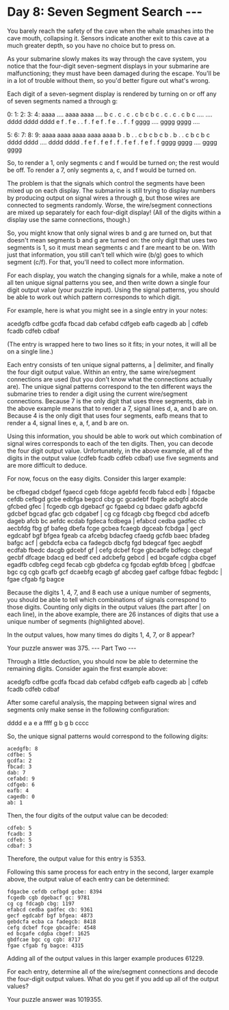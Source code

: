 # Day 8: Seven Segment Search ---

You barely reach the safety of the cave when the whale smashes into the cave mouth, collapsing it. Sensors indicate another exit to this cave at a much greater depth, so you have no choice but to press on.

As your submarine slowly makes its way through the cave system, you notice that the four-digit seven-segment displays in your submarine are malfunctioning; they must have been damaged during the escape. You'll be in a lot of trouble without them, so you'd better figure out what's wrong.

Each digit of a seven-segment display is rendered by turning on or off any of seven segments named a through g:

  0:      1:      2:      3:      4:
 aaaa    ....    aaaa    aaaa    ....
b    c  .    c  .    c  .    c  b    c
b    c  .    c  .    c  .    c  b    c
 ....    ....    dddd    dddd    dddd
e    f  .    f  e    .  .    f  .    f
e    f  .    f  e    .  .    f  .    f
 gggg    ....    gggg    gggg    ....

  5:      6:      7:      8:      9:
 aaaa    aaaa    aaaa    aaaa    aaaa
b    .  b    .  .    c  b    c  b    c
b    .  b    .  .    c  b    c  b    c
 dddd    dddd    ....    dddd    dddd
.    f  e    f  .    f  e    f  .    f
.    f  e    f  .    f  e    f  .    f
 gggg    gggg    ....    gggg    gggg

So, to render a 1, only segments c and f would be turned on; the rest would be off. To render a 7, only segments a, c, and f would be turned on.

The problem is that the signals which control the segments have been mixed up on each display. The submarine is still trying to display numbers by producing output on signal wires a through g, but those wires are connected to segments randomly. Worse, the wire/segment connections are mixed up separately for each four-digit display! (All of the digits within a display use the same connections, though.)

So, you might know that only signal wires b and g are turned on, but that doesn't mean segments b and g are turned on: the only digit that uses two segments is 1, so it must mean segments c and f are meant to be on. With just that information, you still can't tell which wire (b/g) goes to which segment (c/f). For that, you'll need to collect more information.

For each display, you watch the changing signals for a while, make a note of all ten unique signal patterns you see, and then write down a single four digit output value (your puzzle input). Using the signal patterns, you should be able to work out which pattern corresponds to which digit.

For example, here is what you might see in a single entry in your notes:

acedgfb cdfbe gcdfa fbcad dab cefabd cdfgeb eafb cagedb ab |
cdfeb fcadb cdfeb cdbaf

(The entry is wrapped here to two lines so it fits; in your notes, it will all be on a single line.)

Each entry consists of ten unique signal patterns, a | delimiter, and finally the four digit output value. Within an entry, the same wire/segment connections are used (but you don't know what the connections actually are). The unique signal patterns correspond to the ten different ways the submarine tries to render a digit using the current wire/segment connections. Because 7 is the only digit that uses three segments, dab in the above example means that to render a 7, signal lines d, a, and b are on. Because 4 is the only digit that uses four segments, eafb means that to render a 4, signal lines e, a, f, and b are on.

Using this information, you should be able to work out which combination of signal wires corresponds to each of the ten digits. Then, you can decode the four digit output value. Unfortunately, in the above example, all of the digits in the output value (cdfeb fcadb cdfeb cdbaf) use five segments and are more difficult to deduce.

For now, focus on the easy digits. Consider this larger example:

be cfbegad cbdgef fgaecd cgeb fdcge agebfd fecdb fabcd edb |
fdgacbe cefdb cefbgd gcbe
edbfga begcd cbg gc gcadebf fbgde acbgfd abcde gfcbed gfec |
fcgedb cgb dgebacf gc
fgaebd cg bdaec gdafb agbcfd gdcbef bgcad gfac gcb cdgabef |
cg cg fdcagb cbg
fbegcd cbd adcefb dageb afcb bc aefdc ecdab fgdeca fcdbega |
efabcd cedba gadfec cb
aecbfdg fbg gf bafeg dbefa fcge gcbea fcaegb dgceab fcbdga |
gecf egdcabf bgf bfgea
fgeab ca afcebg bdacfeg cfaedg gcfdb baec bfadeg bafgc acf |
gebdcfa ecba ca fadegcb
dbcfg fgd bdegcaf fgec aegbdf ecdfab fbedc dacgb gdcebf gf |
cefg dcbef fcge gbcadfe
bdfegc cbegaf gecbf dfcage bdacg ed bedf ced adcbefg gebcd |
ed bcgafe cdgba cbgef
egadfb cdbfeg cegd fecab cgb gbdefca cg fgcdab egfdb bfceg |
gbdfcae bgc cg cgb
gcafb gcf dcaebfg ecagb gf abcdeg gaef cafbge fdbac fegbdc |
fgae cfgab fg bagce

Because the digits 1, 4, 7, and 8 each use a unique number of segments, you should be able to tell which combinations of signals correspond to those digits. Counting only digits in the output values (the part after | on each line), in the above example, there are 26 instances of digits that use a unique number of segments (highlighted above).

In the output values, how many times do digits 1, 4, 7, or 8 appear?

Your puzzle answer was 375.
--- Part Two ---

Through a little deduction, you should now be able to determine the remaining digits. Consider again the first example above:

acedgfb cdfbe gcdfa fbcad dab cefabd cdfgeb eafb cagedb ab |
cdfeb fcadb cdfeb cdbaf

After some careful analysis, the mapping between signal wires and segments only make sense in the following configuration:

 dddd
e    a
e    a
 ffff
g    b
g    b
 cccc

So, the unique signal patterns would correspond to the following digits:

    acedgfb: 8
    cdfbe: 5
    gcdfa: 2
    fbcad: 3
    dab: 7
    cefabd: 9
    cdfgeb: 6
    eafb: 4
    cagedb: 0
    ab: 1

Then, the four digits of the output value can be decoded:

    cdfeb: 5
    fcadb: 3
    cdfeb: 5
    cdbaf: 3

Therefore, the output value for this entry is 5353.

Following this same process for each entry in the second, larger example above, the output value of each entry can be determined:

    fdgacbe cefdb cefbgd gcbe: 8394
    fcgedb cgb dgebacf gc: 9781
    cg cg fdcagb cbg: 1197
    efabcd cedba gadfec cb: 9361
    gecf egdcabf bgf bfgea: 4873
    gebdcfa ecba ca fadegcb: 8418
    cefg dcbef fcge gbcadfe: 4548
    ed bcgafe cdgba cbgef: 1625
    gbdfcae bgc cg cgb: 8717
    fgae cfgab fg bagce: 4315

Adding all of the output values in this larger example produces 61229.

For each entry, determine all of the wire/segment connections and decode the four-digit output values. What do you get if you add up all of the output values?

Your puzzle answer was 1019355.
